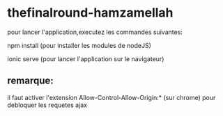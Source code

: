 # thefinalround-hamzamellah
pour lancer l'application,executez les commandes suivantes:

npm install  (pour installer les modules de nodeJS)

ionic serve (pour lancer l'application sur le navigateur)

## remarque:
il faut activer l'extension Allow-Control-Allow-Origin:* (sur chrome) pour debloquer les requetes ajax

